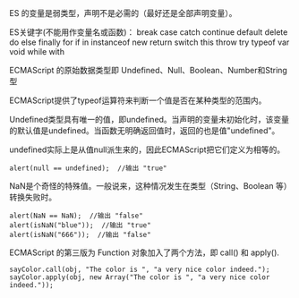 ES 的变量是弱类型，声明不是必需的（最好还是全部声明变量）。

ES关键字(不能用作变量名或函数)：
break
case
catch
continue
default
delete
do
else
finally
for
if
in
instanceof
new
return
switch
this
throw
try
typeof
var
void
while
with


 ECMAScript 的原始数据类型即 Undefined、Null、Boolean、Number和String型

ECMAScript提供了typeof运算符来判断一个值是否在某种类型的范围内。

Undefined类型具有唯一的值，即undefined。当声明的变量未初始化时，该变量的默认值是undefined。当函数无明确返回值时，返回的也是值"undefined"。

undefined实际上是从值null派生来的，因此ECMAScript把它们定义为相等的。

    alert(null == undefined);  //输出 "true"

NaN是个奇怪的特殊值。一般说来，这种情况发生在类型（String、Boolean 等）转换失败时。

	alert(NaN == NaN);  //输出 "false"
	alert(isNaN("blue"));  //输出 "true"
	alert(isNaN("666"));  //输出 "false"

ECMAScript 的第三版为 Function 对象加入了两个方法，即 call() 和 apply().
	
	sayColor.call(obj, "The color is ", "a very nice color indeed.");
	sayColor.apply(obj, new Array("The color is ", "a very nice color indeed."));
   




